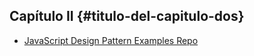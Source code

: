 ## Capítulo II {#titulo-del-capitulo-dos}

* [JavaScript Design Pattern Examples Repo](https://github.com/Badacadabra/JavaScript-Design-Patterns)

